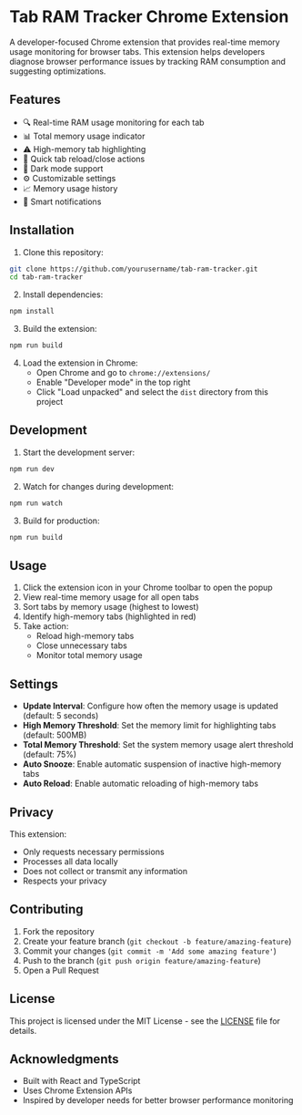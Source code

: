 # Tab RAM Tracker Chrome Extension

A developer-focused Chrome extension that provides real-time memory usage monitoring for browser tabs. This extension helps developers diagnose browser performance issues by tracking RAM consumption and suggesting optimizations.

## Features

- 🔍 Real-time RAM usage monitoring for each tab
- 📊 Total memory usage indicator
- ⚠️ High-memory tab highlighting
- 🔄 Quick tab reload/close actions
- 🌙 Dark mode support
- ⚙️ Customizable settings
- 📈 Memory usage history
- 🔔 Smart notifications

## Installation

1. Clone this repository:
```bash
git clone https://github.com/yourusername/tab-ram-tracker.git
cd tab-ram-tracker
```

2. Install dependencies:
```bash
npm install
```

3. Build the extension:
```bash
npm run build
```

4. Load the extension in Chrome:
   - Open Chrome and go to `chrome://extensions/`
   - Enable "Developer mode" in the top right
   - Click "Load unpacked" and select the `dist` directory from this project

## Development

1. Start the development server:
```bash
npm run dev
```

2. Watch for changes during development:
```bash
npm run watch
```

3. Build for production:
```bash
npm run build
```

## Usage

1. Click the extension icon in your Chrome toolbar to open the popup
2. View real-time memory usage for all open tabs
3. Sort tabs by memory usage (highest to lowest)
4. Identify high-memory tabs (highlighted in red)
5. Take action:
   - Reload high-memory tabs
   - Close unnecessary tabs
   - Monitor total memory usage

## Settings

- **Update Interval**: Configure how often the memory usage is updated (default: 5 seconds)
- **High Memory Threshold**: Set the memory limit for highlighting tabs (default: 500MB)
- **Total Memory Threshold**: Set the system memory usage alert threshold (default: 75%)
- **Auto Snooze**: Enable automatic suspension of inactive high-memory tabs
- **Auto Reload**: Enable automatic reloading of high-memory tabs

## Privacy

This extension:
- Only requests necessary permissions
- Processes all data locally
- Does not collect or transmit any information
- Respects your privacy

## Contributing

1. Fork the repository
2. Create your feature branch (`git checkout -b feature/amazing-feature`)
3. Commit your changes (`git commit -m 'Add some amazing feature'`)
4. Push to the branch (`git push origin feature/amazing-feature`)
5. Open a Pull Request

## License

This project is licensed under the MIT License - see the [LICENSE](LICENSE) file for details.

## Acknowledgments

- Built with React and TypeScript
- Uses Chrome Extension APIs
- Inspired by developer needs for better browser performance monitoring